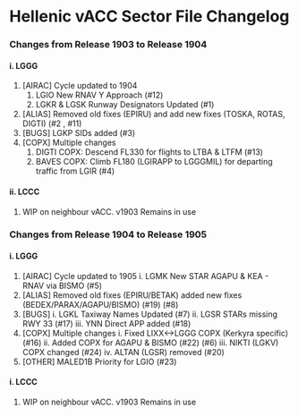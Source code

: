 # Hellenic vACC Sector File Changelog
### Changes from Release 1903 to Release 1904 
#### i. LGGG
1. [AIRAC] Cycle updated to 1904
    1. LGIO New RNAV Y Approach (#12)
    2. LGKR & LGSK Runway Designators Updated (#1)
2. [ALIAS] Removed old fixes (EPIRU) and add new fixes (TOSKA, ROTAS, DIGTI) (#2 , #11)
3. [BUGS] LGKP SIDs added (#3)
4. [COPX] Multiple changes
    1. DIGTI COPX: Descend FL330 for flights to LTBA & LTFM (#13)
    2. BAVES COPX: Climb FL180 (LGIRAPP to LGGGMIL) for departing traffic from LGIR (#4)
#### ii. LCCC
1. WIP on neighbour vACC. v1903 Remains in use

### Changes from Release 1904 to Release 1905 
#### i. LGGG
1. [AIRAC] Cycle updated to 1905
    i. LGMK New STAR AGAPU & KEA - RNAV via BISMO (#5)
2. [ALIAS] Removed old fixes (EPIRU/BETAK) added new fixes (BEDEX/PARAX/AGAPU/BISMO) (#19) (#8)
3. [BUGS] 
    i. LGKL Taxiway Names Updated (#7)
    ii. LGSR STARs missing RWY 33 (#17)
    iii. YNN Direct APP added (#18)
4. [COPX] Multiple changes
    i. Fixed LIXX<->LGGG COPX (Kerkyra specific) (#16)
    ii. Added COPX for AGAPU & BISMO (#22) (#6)
    iii. NIKTI (LGKV) COPX changed (#24)
    iv. ALTAN (LGSR) removed (#20)
5. [OTHER] MALED1B Priority for LGIO (#23)
#### i. LCCC
1. WIP on neighbour vACC. v1903 Remains in use
